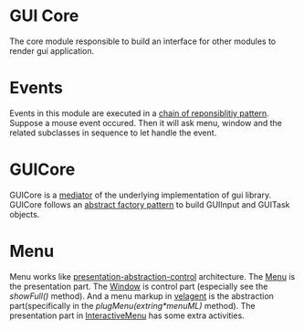 GUI Core
=========

The core module responsible to build an interface for other modules to render gui application.

Events
=======

Events in this module are executed in a [chain of reponsiblitiy pattern](http://en.wikipedia.org/wiki/Chain-of-responsibility_pattern). Suppose a mouse event occured. Then it will ask menu, window and the related subclasses in sequence to let handle the event.

GUICore
=======

GUICore is a [mediator](http://en.wikipedia.org/wiki/Mediator_pattern) of the underlying implementation of gui library. GUICore follows an [abstract factory pattern](http://en.wikipedia.org/wiki/Abstract_factory_pattern) to build GUIInput and GUITask objects.


Menu
=====

Menu works like [presentation-abstraction-control](http://en.wikipedia.org/wiki/Presentation-abstraction-control) architecture. The [Menu](vsrc/Menu.vala) is the presentation part. The [Window](vsrc/Window.vala) is control part (especially see the _showFull()_ method). And a menu markup in [velagent](../velagent/README.md) is the abstraction part(specifically in the _plugMenu(extring\*menuML)_ method). The presentation part in [InteractiveMenu](vsrc/InteractiveMenu.vala) has some extra activities.
